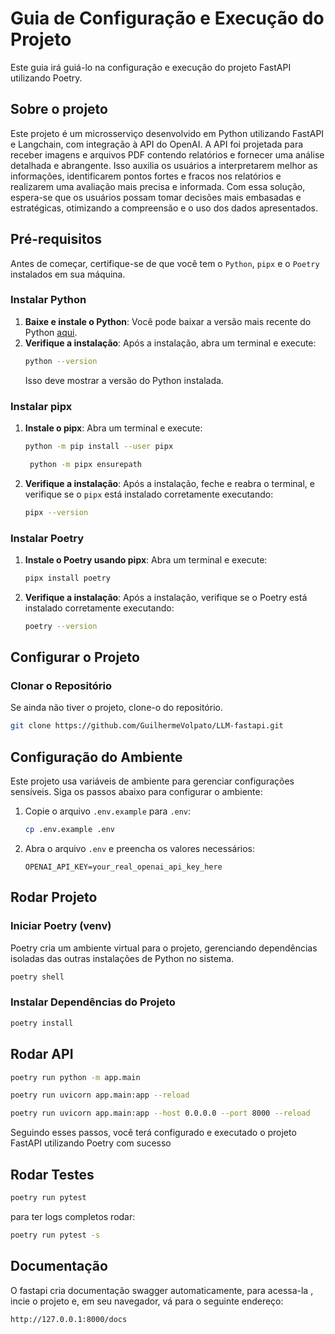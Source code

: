 # Guia de Configuração e Execução do Projeto

Este guia irá guiá-lo na configuração e execução do projeto FastAPI utilizando Poetry.

## Sobre o projeto

Este projeto é um microsserviço desenvolvido em Python utilizando FastAPI e Langchain, com integração à API do OpenAI. A API foi projetada para receber imagens e arquivos PDF contendo relatórios e fornecer uma análise detalhada e abrangente. Isso auxilia os usuários a interpretarem melhor as informações, identificarem pontos fortes e fracos nos relatórios e realizarem uma avaliação mais precisa e informada. Com essa solução, espera-se que os usuários possam tomar decisões mais embasadas e estratégicas, otimizando a compreensão e o uso dos dados apresentados.

## Pré-requisitos

Antes de começar, certifique-se de que você tem o `Python`, `pipx` e o `Poetry` instalados em sua máquina.

### Instalar Python

1. **Baixe e instale o Python**: Você pode baixar a versão mais recente do Python [aqui](https://www.python.org/downloads/).
2. **Verifique a instalação**: Após a instalação, abra um terminal e execute:
   ```bash
   python --version
   ```
   Isso deve mostrar a versão do Python instalada.

### Instalar pipx

1. **Instale o pipx**: Abra um terminal e execute:
   ```bash
   python -m pip install --user pipx
   ```
   ```bash
    python -m pipx ensurepath
   ```
2. **Verifique a instalação**: Após a instalação, feche e reabra o terminal, e verifique se o `pipx` está instalado corretamente executando:
   ```bash
   pipx --version
   ```

### Instalar Poetry

1. **Instale o Poetry usando pipx**: Abra um terminal e execute:
   ```bash
   pipx install poetry
   ```
2. **Verifique a instalação**: Após a instalação, verifique se o Poetry está instalado corretamente executando:
   ```bash
   poetry --version
   ```

## Configurar o Projeto

### Clonar o Repositório

Se ainda não tiver o projeto, clone-o do repositório.

```bash
git clone https://github.com/GuilhermeVolpato/LLM-fastapi.git
```

## Configuração do Ambiente

Este projeto usa variáveis de ambiente para gerenciar configurações sensíveis. Siga os passos abaixo para configurar o ambiente:

1. Copie o arquivo `.env.example` para `.env`:

   ```sh
   cp .env.example .env
   ```

2. Abra o arquivo `.env` e preencha os valores necessários:
   ```dotenv
   OPENAI_API_KEY=your_real_openai_api_key_here
   ```

## Rodar Projeto

### Iniciar Poetry (venv)

Poetry cria um ambiente virtual para o projeto, gerenciando dependências isoladas das outras instalações de Python no sistema.

```bash
poetry shell
```

### Instalar Dependências do Projeto

```bash
poetry install
```

## Rodar API
```bash
poetry run python -m app.main
```
```bash
poetry run uvicorn app.main:app --reload
```
```bash
poetry run uvicorn app.main:app --host 0.0.0.0 --port 8000 --reload
```

Seguindo esses passos, você terá configurado e executado o projeto FastAPI utilizando Poetry com sucesso

## Rodar Testes

```bash
poetry run pytest
```
para ter logs completos rodar:
```bash
poetry run pytest -s
```
## Documentação

O fastapi cria documentação swagger automaticamente, para acessa-la , incie o projeto e, em seu navegador, vá para o seguinte endereço:

```bash
http://127.0.0.1:8000/docs
```
